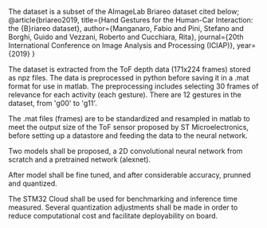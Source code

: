 The dataset is a subset of the AImageLab Briareo dataset cited below;
@article{briareo2019,
  title={Hand Gestures for the Human-Car Interaction: the {B}riareo dataset},
  author={Manganaro, Fabio and Pini, Stefano and Borghi, Guido and Vezzani, Roberto and Cucchiara, Rita},
  journal={20th International Conference on Image Analysis and Processing (ICIAP)},
  year={2019}
}

The dataset is extracted from the ToF depth data (171x224 frames) stored as npz files.
The data is preprocessed in python before saving it in a .mat format for use in matlab.
The preprocessing includes selecting 30 frames of relevance for each activity (each gesture).
There are 12 gestures in the dataset, from 'g00' to 'g11'.

The .mat files (frames) are to be standardized and resampled in matlab to meet the output size of the ToF sensor proposed by ST Microelectronics, 
before setting up a datastore and feeding the data to the neural network.

Two models shall be proposed, a 2D convolutional neural network from scratch and a pretrained network (alexnet).

After model shall be fine tuned, and after considerable accuracy, prunned and quantized.

The STM32 Cloud shall be used for benchmarking and inference time measured.
Several quantization adjustments shall be made in order to reduce computational cost and facilitate deployability on board.
